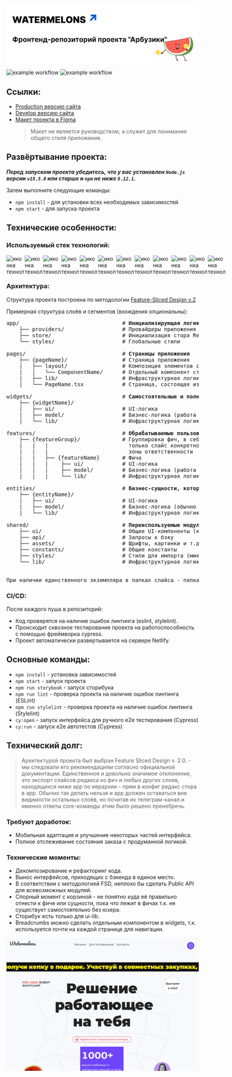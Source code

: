 ![Описание](./src/shared/assets/images/header__animation.gif)

![example workflow](https://github.com/klimetzc/watermelons/actions/workflows/github-actions.yml/badge.svg)
![example workflow](https://github.com/klimetzc/watermelons/actions/workflows/e2e.yml/badge.svg)


## Ссылки:

- [Production версию сайта](https://watermelons-rmr.netlify.app)
- [Develop версию сайта](https://develop--watermelons-rmr.netlify.app)
- [Макет проекта в Figma](https://www.figma.com/file/4VxqFExw7rSdNK6HXFLe64/Watermelons?node-id=443%3A134)
  > Макет не является руководством, а служит для понимания общего стиля приложения.

## Развёртывание проекта:

***Перед запуском проекта убедитесь, что у вас установлен `Node.js` версии `v18.5.0` или старше и `npm` не ниже `8.12.1`.***

Затем выполните следующие команды:

* `npm install` - для установки всех необходимых зависимостей
* `npm start` - для запуска проекта

## Технические особенности:

### Используемый стек технологий:

<div style="display: flex;">
  <img alt="иконка технологии" height="48px" width="48px" src="https://cdn.simpleicons.org/TypeScript/000" />
  <img alt="иконка технологии" height="48px" width="48px" src="https://cdn.simpleicons.org/React/000" />
  <img alt="иконка технологии" height="48px" width="48px" src="https://cdn.simpleicons.org/Redux/000" />
  <img alt="иконка технологии" height="48px" width="48px" src="https://cdn.simpleicons.org/StyleLint/000" />
  <img alt="иконка технологии" height="48px" width="48px" src="https://cdn.simpleicons.org/sass/000" />
  <img alt="иконка технологии" height="48px" width="48px" src="https://cdn.simpleicons.org/AntDesign/000" />
  <img alt="иконка технологии" height="48px" width="48px" src="https://cdn.simpleicons.org/i18Next/000" />
  <img alt="иконка технологии" height="48px" width="48px" src="https://cdn.simpleicons.org/Cypress/000" />
  <img alt="иконка технологии" height="48px" width="48px" src="https://cdn.simpleicons.org/StoryBook/000" />
  <img alt="иконка технологии" height="48px" width="48px" src="https://cdn.simpleicons.org/EsLint/000" />
  <img alt="иконка технологии" height="48px" width="48px" src="https://cdn.simpleicons.org/BEM/000" />
  <img alt="иконка технологии" height="48px" width="48px" src="https://cdn.simpleicons.org/GitHubActions/000" />
</div>


### Архитектура:

Структура проекта построена по методологии [Feature-Sliced Design v.2](https://feature-sliced.design/)

Примерная структура слоёв и сегментов (вхождения опциональны):

<pre>
app/                                # <b>Инициализирующая логика приложения</b>
    ├── providers/                  # Провайдеры приложения (Store, BrowserRouter...)
    ├── store/                      # Инициализация стора Redux
    └── styles/                     # Глобальные стили 

pages/                              # <b>Страницы приложения</b>
    ├── {pageName}/                 # Страница приложения
    |   ├── layout/                 # Композиция элементов страницы (список сущностей etc)
    |   |   └── ComponentName/      # Отдельный компонент страницы
    |   ├── lib/                    # Инфраструктурная логика (utils/helpers/types/hooks)
    |   └── PageName.tsx            # Страница, состоящая из layouts

widgets/                            # <b>Самостоятельные и полноценные блоки для страниц</b>
    ├── {widgetName}/
    |   ├── ui/                     # UI-логика
    |   ├── model/                  # Бизнес-логика (работа со стором)
    |   └── lib/                    # Инфраструктурная логика (utils/helpers/types/hooks)

features/                           # <b>Обрабатываемые пользовательские сценарии</b>
    ├── {featureGroup}/             # Группировка фич, в себе может содержать 
    |   |   |                         только слайс конкретной фичи. Нужен для обозначения
    |   |   |                         зоны ответственности
    |   |   ├── {featureName}       # Фича
    |   |   |    ├── ui/            # UI-логика
    |   |   |    ├── model/         # Бизнес-логика (работа со стором)
    |   |   |    └── lib/           # Инфраструктурная логика (utils/helpers/types)

entities/                           # <b>Бизнес-сущности, которыми оперирует предметная область</b>
    ├── {entityName}/
    |   ├── ui/                     # UI-логика
    |   ├── model/                  # Бизнес-логика (обычно работа со стейт-менеджером)
    |   └── lib/                    # Инфраструктурная логика (utils/helpers/types)

shared/                             # <b>Переиспользуемые модули, без привязки к бизнес-логике</b>
    ├── ui/                         # Общие UI-компоненты (кнопки, инпуты и т.д.)
    ├── api/                        # Запросы к бэку
    ├── assets/                     # Шрифты, картинки и т.д.
    ├── constants/                  # Общие константы
    ├── styles/                     # Стили для импорта (миксины, переменные)
    └── lib/                        # Инфраструктурная логика (utils/helpers/types)


При наличии единственного экземпляра в папках слайса - папка обычно опускается.       
</pre>

### CI/CD:

После каждого пуша в репозиторий: 

* Код проверятся на наличие ошибок линтинга (eslint, stylelint).
* Происходит сквозное тестирование проекта на работоспособность с помощью фреймворка cypress.
* Проект автоматически развертывается на сервере Netlify.

## Основные команды:

* `npm install` - установка зависимостей
* `npm start` - запуск проекта
* `npm run storybook` - запуск сторибука  
* `npm run lint` - проверка проекта на наличие ошибок линтинга (ESLint)
* `npm run stylelint` - проверка проекта на наличие ошибок линтинга (Stylelint)  
* `cy:open` - запуск интерфейса для ручного e2e тестирования (Cypress)
* `cy:run` - запуск e2e автотестов (Cypress)


## Технический долг:

> Архитектурой проекта был выбран Feature Sliced Design v. 2.0. - мы следовали его рекомендациям согласно официальной документации. Единственное и довольно значимое отклонение, это экспорт слайсов редакса из фич и любых других слоев, находящихся ниже app по иерархии - прям в конфиг редакс стора в app. Обычно так делать нельзя и app должен оставаться вне видимости остальных слоёв, но почитав их телеграм-канал и именно ответы core-команды этим было решено пренебречь.

### Требуют доработок:

* Мобильная адаптация и улучшение некоторых частей интерфейса.
* Полное отслеживание состояния заказа с продуманной логикой.

### Технические моменты:

* Декомпозирование и рефакторинг кода.
* Вынос интерфейсов, приходящих с бэкенда в единое место.
* В соответствии с методологией FSD, неплохо бы сделать Public API для всевозможных модулей.
* Спорный момент с корзиной - не понятно куда её правильно отнести к фиче или сущности, пока что лежит в фичах т.к. не существует самостоятельно без юзера.
* Сторибук есть только для ui-lib.
* Breadcrumbs можно сделать отдельным компонентом в widgets, т.к. используется почти на каждой странице для навигации.

![hero](./src/shared/assets/images/forMarkdown2.jpg)
